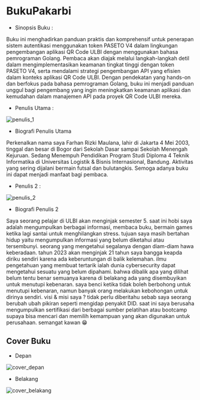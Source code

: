 # BukuPakarbi

* Sinopsis Buku : 

Buku ini menghadirkan panduan praktis dan komprehensif untuk penerapan sistem autentikasi menggunakan token PASETO V4 dalam lingkungan pengembangan aplikasi QR Code ULBI dengan menggunakan bahasa pemrograman Golang. Pembaca akan diajak melalui langkah-langkah detil dalam mengimplementasikan keamanan tingkat tinggi dengan token PASETO V4, serta mendalami strategi pengembangan API yang efisien dalam konteks aplikasi QR Code ULBI. Dengan pendekatan yang hands-on dan berfokus pada bahasa pemrograman Golang, buku ini menjadi panduan unggul bagi pengembang yang ingin meningkatkan keamanan aplikasi dan kemudahan dalam manajemen API pada proyek QR Code ULBI mereka.

* Penulis Utama : 

![penulis_1](https://github.com/FarhanRizkiM/BukuPakarbi/assets/110893795/18cae2ae-9161-41e6-9ef2-58e029653ae3)

* Biografi Penulis Utama 

Perkenalkan nama saya Farhan Rizki Maulana, lahir di Jakarta 4 Mei 2003, tinggal dan besar di Bogor dari Sekolah Dasar sampai Sekolah Menengah Kejuruan. Sedang Menempuh Pendidikan Program Studi Diploma 4 Teknik Informatika di Universitas Logistik & Bisnis Internasional, Bandung. Aktivitas yang sering dijalani bermain futsal dan bulutangkis. Semoga adanya buku ini dapat menjadi manfaat bagi pembaca.

* Penulis 2 : 

![penulis_2](https://github.com/FarhanRizkiM/BukuPakarbi/assets/110893795/f143a821-886b-417d-8f3a-12b2ee258466)

* Biografi Penulis 2 

Saya seorang pelajar di ULBI akan menginjak semester 5. saat ini hobi saya adalah mengumpulkan berbagai informasi, membaca buku, bermain games ketika lagi santai untuk menghilangkan stress. tujuan saya masih bertahan hidup yaitu mengumpulkan informasi yang belum diketahui atau tersembunyi. seorang yang mengetahui segalanya dengan diam-diam hawa keberadaan. tahun 2023 akan menginjak 21 tahun saya bangga keapda diriku sendiri karena ada keberuntungan di balik kelemahan. ilmu pengetahuan yang membuat tertarik ialah dunia cybersecurity dapat mengetahui sesuatu yang belum dipahami. bahwa dibalik apa yang dilihat belum tentu benar semuanya karena di belakang ada yang disembuyikan untuk menutupi kebenaran. saya benci ketika tidak boleh berbohong untuk menutupi kebenaran, namun banyak orang melakukan kebohongan untuk dirinya sendiri. visi & misi saya ? tidak perlu diberitahu sebab saya seorang berubah ubah pikiran seperti mengidap penyakit DID. saat ini saya berusaha mengumpulkan sertifikasi dari berbagai sumber pelatihan atau bootcamp supaya bisa mencari dan memilih kemampuan yang akan digunakan untuk perusahaan. semangat kawan 😁

## Cover Buku

* Depan

![cover_depan](https://github.com/FarhanRizkiM/BukuPakarbi/assets/110893795/b311e4a0-efdd-4b06-9e5c-0d479f932941)

* Belakang

![cover_belakang](https://github.com/FarhanRizkiM/BukuPakarbi/assets/110893795/24234cdc-9e53-4d00-9768-d8e9a2b72fc1)
